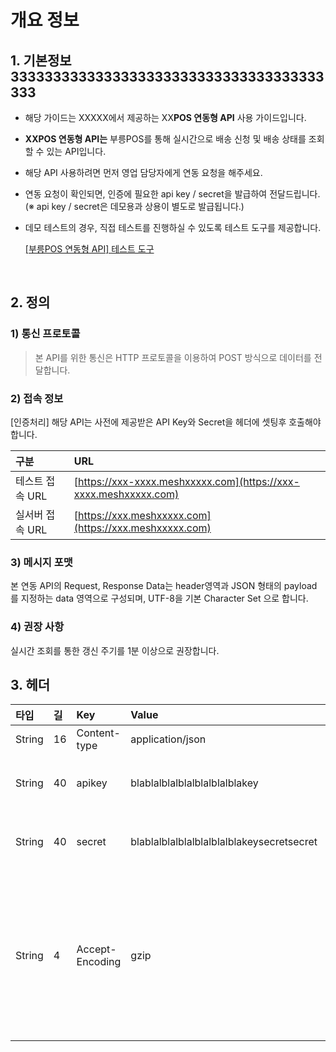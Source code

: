 # 개요 정보

## 1. 기본정보3333333333333333333333333333333333333333

* 해당 가이드는 XXXXX에서 제공하는 XX**POS 연동형 API** 사용 가이드입니다.
* **XXPOS 연동형 API는** 부릉POS를 통해 실시간으로 배송 신청 및 배송 상태를 조회할 수 있는 API입니다.
* 해당 API 사용하려면 먼저 영업 담당자에게 연동 요청을 해주세요.
* 연동 요청이 확인되면, 인증에 필요한 api key / secret을 발급하여 전달드립니다. \(※ api key / secret은 데모용과 상용이 별도로 발급됩니다.\)
* 데모 테스트의 경우, 직접 테스트를 진행하실 수 있도록 테스트 도구를 제공합니다.

  ​[\[부릉POS 연동형 API\] 테스트 도구](https://www.naver.com/)​

‌

## 2. 정의 <a id="2"></a>

### 1\) 통신 프로토콜 <a id="1-1"></a>

> 본 API를 위한 통신은 HTTP 프로토콜을 이용하여 POST 방식으로 데이터를 전달합니다.

### 2\) 접속 정보 <a id="2-1"></a>

\[인증처리\] 해당 API는 사전에 제공받은 API Key와 Secret을 헤더에 셋팅후 호출해야 합니다.

| 구분 | URL |
| :--- | :--- |
| 테스트 접속 URL | [https://xxx-xxxx.meshxxxxx.com](https://xxx-xxxx.meshxxxxx.com) |
| 실서버 접속 URL | [https://xxx.meshxxxxx.com](https://xxx.meshxxxxx.com) |

### 3\) 메시지 포맷 <a id="3-1"></a>

본 연동 API의 Request, Response Data는 header영역과 JSON 형태의 payload 를 지정하는 data 영역으로 구성되며, UTF-8을 기본 Character Set 으로 합니다.‌

### 4\) 권장 사항 <a id="4"></a>

실시간 조회를 통한 갱신 주기를 1분 이상으로 권장합니다.‌

## 3. 헤더 <a id="3"></a>

| 타입 | 길 | Key | Value | 비고 |
| :--- | :--- | :--- | :--- | :--- |
| String | 16 | Content-type | application/json | ​Content |
| String | 40 | apikey | blablalblalblalblalblalblakey | XXXXX로부터 발급받은 API Key |
| String | 40 | secret | blablalblalblalblalblalblakeysecretsecret | XXXXX로부터 발급받은 secret |
| String | 4 | Accept-Encoding | gzip | 클라이언트 프로그램이 gzip 인코딩 방식을 지원하지 않는다면 보내지 않아도 됩니다. |

